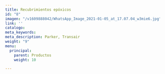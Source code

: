 ```yaml
---
title: Recubrimientos epóxicos
id: "8"
imagen: "/v1609888042/WhatsApp_Image_2021-01-05_at_17.07.04_w3mie6.jpg"
link: ''
catalogo: 
meta_keywords: 
meta_description: Parker, Transair
weight: "9"
menu:
  principal:
    parent: Productos
    weight: 10

---
```

